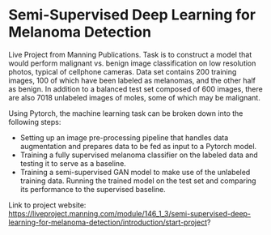 # Semi-Supervised Deep Learning for Melanoma Detection
Live Project from Manning Publications. 
Task is to construct a model that would perform malignant vs. benign image classification on low resolution photos, typical of cellphone cameras. Data set contains 200 training images, 100 of which have been labeled as melanomas, and the other half as benign. In addition to a balanced test set composed of 600 images, there are also 7018 unlabeled images of moles, some of which may be malignant.

Using Pytorch, the machine learning task can be broken down into the following steps:
  - Setting up an image pre-processing pipeline that handles data augmentation and prepares data to be fed as input to a Pytorch model.
  - Training a fully supervised melanoma classifier on the labeled data and testing it to serve as a baseline.
  - Training a semi-supervised GAN model to make use of the unlabeled training data. Running the trained model on the test set and comparing its performance to the supervised baseline.
  
  Link to project website:
  https://liveproject.manning.com/module/146_1_3/semi-supervised-deep-learning-for-melanoma-detection/introduction/start-project?
